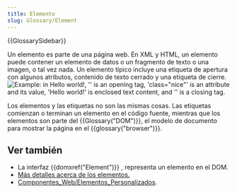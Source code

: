 ```yaml
---
title: Elemento
slug: Glossary/Element
---
```


{{GlossarySidebar}}

Un elemento es parte de una página web. En XML y HTML, un elemento puede contener un elemento de datos o un fragmento de texto o una imagen, o tal vez nada. Un elemento típico incluye una etiqueta de apertura con algunos atributos, contenido de texto cerrado y una etiqueta de cierre.
![Example: in <p class="nice">Hello world!</p>, '<p class="nice">' is an opening tag, 'class="nice"' is an attribute and its value, 'Hello world!' is enclosed text content, and '</p>' is a closing tag.](anatomy-of-an-html-element.png)

Los elementos y las etiquetas no son las mismas cosas. Las etiquetas comienzan o terminan un elemento en el código fuente, mientras que los elementos son parte del {{Glossary("DOM")}}, el modelo de documento para mostrar la página en el {{glossary("browser")}}.

## Ver también

- La interfaz {{domxref("Element")}} , representa un elemento en el DOM.
- [Más detalles acerca de los elementos.](/es/docs/Learn/HTML/Introduccion_a_HTML/iniciar)
- [Componentes_Web/Elementos_Personalizados](/es/docs/Web/Web_Components/Custom_Elements).
